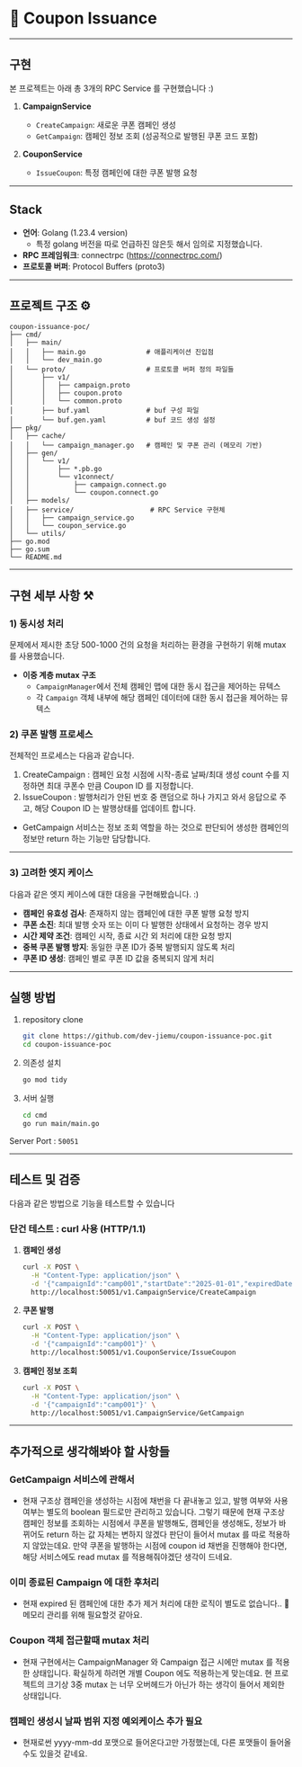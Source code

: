 # 📠 Coupon Issuance

---

## 구현
본 프로젝트는 아래 총 3개의 RPC Service 를 구현했습니다 :)

1. **CampaignService**
   - `CreateCampaign`: 새로운 쿠폰 캠페인 생성
   - `GetCampaign`: 캠페인 정보 조회 (성공적으로 발행된 쿠폰 코드 포함)

2. **CouponService**
   - `IssueCoupon`: 특정 캠페인에 대한 쿠폰 발행 요청

---

## Stack
- **언어**: Golang (1.23.4 version)
  - 특정 golang 버전을 따로 언급하진 않은듯 해서 임의로 지정했습니다.
- **RPC 프레임워크**: connectrpc (https://connectrpc.com/)
- **프로토콜 버퍼**: Protocol Buffers (proto3)

---

## 프로젝트 구조 ⚙️

```
coupon-issuance-poc/
├── cmd/
│   ├── main/
│   │   ├── main.go               # 애플리케이션 진입점
│   │   └── dev_main.go        
│   └── proto/                    # 프로토콜 버퍼 정의 파일들
│       ├── v1/
│       │   ├── campaign.proto
│       │   ├── coupon.proto
│       │   └── common.proto
│       ├── buf.yaml              # buf 구성 파일
│       └── buf.gen.yaml          # buf 코드 생성 설정
├── pkg/
│   ├── cache/
│   │   └── campaign_manager.go   # 캠페인 및 쿠폰 관리 (메모리 기반)
│   ├── gen/                    
│   │   └── v1/
│   │       ├── *.pb.go       
│   │       └── v1connect/
│   │           ├── campaign.connect.go
│   │           └── coupon.connect.go
│   ├── models/                
│   ├── service/                   # RPC Service 구현체
│   │   ├── campaign_service.go
│   │   └── coupon_service.go
│   └── utils/           
├── go.mod
├── go.sum
└── README.md
```

---

## 구현 세부 사항 ⚒️

### 1) 동시성 처리
문제에서 제시한 초당 500-1000 건의 요청을 처리하는 환경을 구현하기 위해 mutax 를 사용했습니다.
- **이중 계층 mutax 구조** 
  - `CampaignManager`에서 전체 캠페인 맵에 대한 동시 접근을 제어하는 뮤텍스
  - 각 `Campaign` 객체 내부에 해당 캠페인 데이터에 대한 동시 접근을 제어하는 뮤텍스

### 2) 쿠폰 발행 프로세스

전체적인 프로세스는 다음과 같습니다.

1. CreateCampaign : 캠페인 요청 시점에 시작-종료 날짜/최대 생성 count 수를 지정하면 최대 쿠폰수 만큼 Coupon ID 를 지정합니다.
2. IssueCoupon : 발행처리가 안된 번호 중 랜덤으로 하나 가지고 와서 응답으로 주고, 해당 Coupon ID 는 발행상태를 업데이트 합니다.

* GetCampaign 서비스는 정보 조회 역할을 하는 것으로 판단되어 생성한 캠페인의 정보만 return 하는 기능만 담당합니다.

---

### 3) 고려한 엣지 케이스

다음과 같은 엣지 케이스에 대한 대응을 구현해봤습니다. :)

- **캠페인 유효성 검사**: 존재하지 않는 캠페인에 대한 쿠폰 발행 요청 방지
- **쿠폰 소진**: 최대 발행 숫자 또는 이미 다 발행한 상태에서 요청하는 경우 방지
- **시간 제약 조건**: 캠페인 시작, 종료 시간 외 처리에 대한 요청 방지
- **중복 쿠폰 발행 방지**: 동일한 쿠폰 ID가 중복 발행되지 않도록 처리
- **쿠폰 ID 생성**: 캠페인 별로 쿠폰 ID 값을 중복되지 않게 처리

---
## 실행 방법
1. repository clone
   ```bash
   git clone https://github.com/dev-jiemu/coupon-issuance-poc.git
   cd coupon-issuance-poc
   ```

2. 의존성 설치
   ```bash
   go mod tidy
   ```

3. 서버 실행
   ```bash
   cd cmd
   go run main/main.go
   ```

Server Port : `50051`

---
## 테스트 및 검증

다음과 같은 방법으로 기능을 테스트할 수 있습니다
### 단건 테스트 : curl 사용 (HTTP/1.1)

1. **캠페인 생성**
   ```bash
   curl -X POST \
     -H "Content-Type: application/json" \
     -d '{"campaignId":"camp001","startDate":"2025-01-01","expiredDate":"2025-12-31","maxCoupon":1000}' \
     http://localhost:50051/v1.CampaignService/CreateCampaign
   ```

2. **쿠폰 발행**
   ```bash
   curl -X POST \
     -H "Content-Type: application/json" \
     -d '{"campaignId":"camp001"}' \
     http://localhost:50051/v1.CouponService/IssueCoupon
   ```

3. **캠페인 정보 조회**
   ```bash
   curl -X POST \
     -H "Content-Type: application/json" \
     -d '{"campaignId":"camp001"}' \
     http://localhost:50051/v1.CampaignService/GetCampaign
   ```



---
## 추가적으로 생각해봐야 할 사항들

### GetCampaign 서비스에 관해서

- 현재 구조상 캠페인을 생성하는 시점에 채번을 다 끝내놓고 있고, 발행 여부와 사용 여부는 별도의 boolean 필드로만 관리하고 있습니다.
그렇기 때문에 현재 구조상 캠페인 정보를 조회하는 시점에서 쿠폰을 발행해도, 캠페인을 생성해도, 정보가 바뀌어도 return 하는 값 자체는 변하지 않겠다 판단이 들어서 mutax 를 따로 적용하지 않았는데요. 만약 쿠폰을 발행하는 시점에 coupon id 채번을 진행해야 한다면, 해당 서비스에도 read mutax 를 적용해줘야겠단 생각이 드네요.


### 이미 종료된 Campaign 에 대한 후처리

- 현재 expired 된 캠페인에 대한 추가 제거 처리에 대한 로직이 별도로 없습니다.. 🥲 메모리 관리를 위해 필요할것 같아요.

### Coupon 객체 접근할때 mutax 처리

- 현재 구현에서는 CampaignManager 와 Campaign 접근 시에만 mutax 를 적용한 상태입니다. 확실하게 하려면 개별 Coupon 에도 적용하는게 맞는데요. 현 프로젝트의 크기상 3중 mutax 는 너무 오버헤드가 아닌가 하는 생각이 들어서 제외한 상태입니다.

### 캠페인 생성시 날짜 범위 지정 예외케이스 추가 필요

- 현재로썬 yyyy-mm-dd 포맷으로 들어온다고만 가정했는데, 다른 포맷들이 들어올수도 있을것 같네요.
